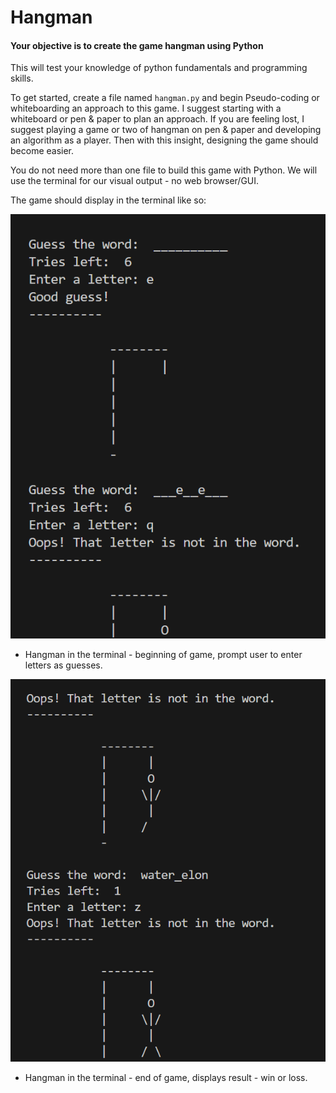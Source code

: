 # Hangman

#### Your objective is to create the game hangman using Python
This will test your knowledge of python fundamentals and programming skills.

To get started, create a file named `hangman.py` and begin Pseudo-coding or whiteboarding an approach to this game. I suggest starting with a whiteboard or pen & paper to plan an approach. If you are feeling lost, I suggest playing a game or two of hangman on pen & paper and developing an algorithm as a player. Then with this insight, designing the game should become easier.

You do not need more than one file to build this game with Python. We will use the terminal for our visual output - no web browser/GUI.

The game should display in the terminal like so:

![Hangman in the terminal pt. 1](/assets/hangman_terminal_1.png)

- Hangman in the terminal - beginning of game, prompt user to enter letters as guesses.

![Hangman in the terminal pt. 2](/assets/hangman_terminal_2.png)

- Hangman in the terminal - end of game, displays result - win or loss.